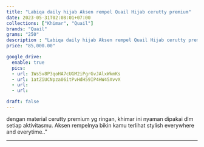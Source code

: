 ```yaml
---
title: "Labiqa daily hijab Aksen rempel Quail Hijab cerutty premium"
date: 2023-05-31T02:08:01+07:00
collections: ["Khimar", "Quail"]
brands: "Quail"
grams: "250"
description : "Labiqa daily hijab Aksen rempel Quail Hijab cerutty premium"
price: "85,000.00"

google_drive:
  enable: true
  pics:
  - url: 1Ws5v8P3qoHA7cUGM2iPgrGvJAlxWkmKs
  - url: 1atZiUCNpza06itPvHdH59IP4HW45XvvX
  - url: 
  - url: 

draft: false
---
```


dengan material cerutty premium yg ringan, khimar ini nyaman dipakai dlm setiap aktivitasmu. Aksen rempelnya bikin kamu terlihat stylish everywhere and everytime.."

-------------      
  
